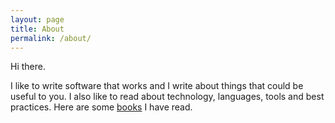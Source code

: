 ```yaml
---
layout: page
title: About
permalink: /about/
---
```


Hi there.

I like to write software that works and I write about things that could be useful to you. I also like to read about technology, languages, tools and best practices. Here are some [books](https://www.goodreads.com/review/list/77903101-toni-dezman?shelf=read) I have read.

